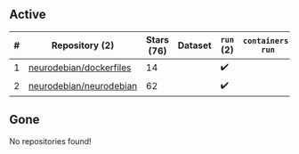 ## Active
| # | Repository (2) | Stars (76) | Dataset | `run` (2) | `containers-run` |
| --- | --- | --- | --- | --- | --- |
| 1 | [neurodebian/dockerfiles](https://github.com/neurodebian/dockerfiles) | 14 |  | :heavy_check_mark: |  |
| 2 | [neurodebian/neurodebian](https://github.com/neurodebian/neurodebian) | 62 |  | :heavy_check_mark: |  |

## Gone
No repositories found!
